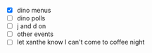 - [x] dino menus
- [ ] dino polls
- [ ] j and d on
- [ ] other events
- [ ] let xanthe know I can't come to coffee night
